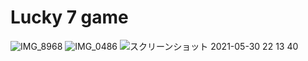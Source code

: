 # Lucky 7 game
![IMG_8968](https://user-images.githubusercontent.com/67646107/120113024-964f0580-c1b3-11eb-89f8-87346df33098.jpeg)
![IMG_0486](https://user-images.githubusercontent.com/67646107/120113031-9a7b2300-c1b3-11eb-8352-0faddddcb09e.jpeg)
![スクリーンショット 2021-05-30 22 13 40](https://user-images.githubusercontent.com/67646107/120113039-9f3fd700-c1b3-11eb-9207-07938c82c217.png)

<!--![image](https://user-images.githubusercontent.com/67646107/120105459-efa73c80-c193-11eb-8c4d-7023606f4191.png)
![image](https://user-images.githubusercontent.com/67646107/120105469-ffbf1c00-c193-11eb-8562-a9a93380e9ca.png)
![スクリーンショット 2021-05-30 22 13 40](https://user-images.githubusercontent.com/67646107/120105572-6fcda200-c194-11eb-8b4f-8f236516a87e.png)-->

